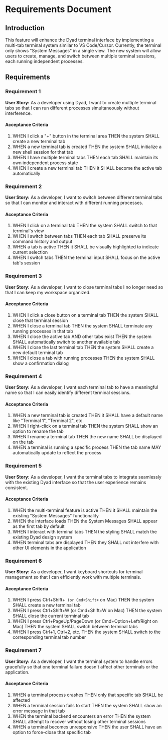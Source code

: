 # Requirements Document

## Introduction

This feature will enhance the Dyad terminal interface by implementing a multi-tab terminal system similar to VS Code/Cursor. Currently, the terminal only shows "System Messages" in a single view. The new system will allow users to create, manage, and switch between multiple terminal sessions, each running independent processes.

## Requirements

### Requirement 1

**User Story:** As a developer using Dyad, I want to create multiple terminal tabs so that I can run different processes simultaneously without interference.

#### Acceptance Criteria

1. WHEN I click a "+" button in the terminal area THEN the system SHALL create a new terminal tab
2. WHEN a new terminal tab is created THEN the system SHALL initialize a new shell session for that tab
3. WHEN I have multiple terminal tabs THEN each tab SHALL maintain its own independent process state
4. WHEN I create a new terminal tab THEN it SHALL become the active tab automatically

### Requirement 2

**User Story:** As a developer, I want to switch between different terminal tabs so that I can monitor and interact with different running processes.

#### Acceptance Criteria

1. WHEN I click on a terminal tab THEN the system SHALL switch to that terminal's view
2. WHEN I switch between tabs THEN each tab SHALL preserve its command history and output
3. WHEN a tab is active THEN it SHALL be visually highlighted to indicate current selection
4. WHEN I switch tabs THEN the terminal input SHALL focus on the active tab's session

### Requirement 3

**User Story:** As a developer, I want to close terminal tabs I no longer need so that I can keep my workspace organized.

#### Acceptance Criteria

1. WHEN I click a close button on a terminal tab THEN the system SHALL close that terminal session
2. WHEN I close a terminal tab THEN the system SHALL terminate any running processes in that tab
3. WHEN I close the active tab AND other tabs exist THEN the system SHALL automatically switch to another available tab
4. WHEN I close the last terminal tab THEN the system SHALL create a new default terminal tab
5. WHEN I close a tab with running processes THEN the system SHALL show a confirmation dialog

### Requirement 4

**User Story:** As a developer, I want each terminal tab to have a meaningful name so that I can easily identify different terminal sessions.

#### Acceptance Criteria

1. WHEN a new terminal tab is created THEN it SHALL have a default name like "Terminal 1", "Terminal 2", etc.
2. WHEN I right-click on a terminal tab THEN the system SHALL show an option to rename the tab
3. WHEN I rename a terminal tab THEN the new name SHALL be displayed on the tab
4. WHEN a terminal is running a specific process THEN the tab name MAY automatically update to reflect the process

### Requirement 5

**User Story:** As a developer, I want the terminal tabs to integrate seamlessly with the existing Dyad interface so that the user experience remains consistent.

#### Acceptance Criteria

1. WHEN the multi-terminal feature is active THEN it SHALL maintain the existing "System Messages" functionality
2. WHEN the interface loads THEN the System Messages SHALL appear as the first tab by default
3. WHEN I interact with terminal tabs THEN the styling SHALL match the existing Dyad design system
4. WHEN terminal tabs are displayed THEN they SHALL not interfere with other UI elements in the application

### Requirement 6

**User Story:** As a developer, I want keyboard shortcuts for terminal management so that I can efficiently work with multiple terminals.

#### Acceptance Criteria

1. WHEN I press Ctrl+Shift+` (or Cmd+Shift+` on Mac) THEN the system SHALL create a new terminal tab
2. WHEN I press Ctrl+Shift+W (or Cmd+Shift+W on Mac) THEN the system SHALL close the current terminal tab
3. WHEN I press Ctrl+PageUp/PageDown (or Cmd+Option+Left/Right on Mac) THEN the system SHALL switch between terminal tabs
4. WHEN I press Ctrl+1, Ctrl+2, etc. THEN the system SHALL switch to the corresponding terminal tab number

### Requirement 7

**User Story:** As a developer, I want the terminal system to handle errors gracefully so that one terminal failure doesn't affect other terminals or the application.

#### Acceptance Criteria

1. WHEN a terminal process crashes THEN only that specific tab SHALL be affected
2. WHEN a terminal session fails to start THEN the system SHALL show an error message in that tab
3. WHEN the terminal backend encounters an error THEN the system SHALL attempt to recover without losing other terminal sessions
4. WHEN a terminal becomes unresponsive THEN the user SHALL have an option to force-close that specific tab